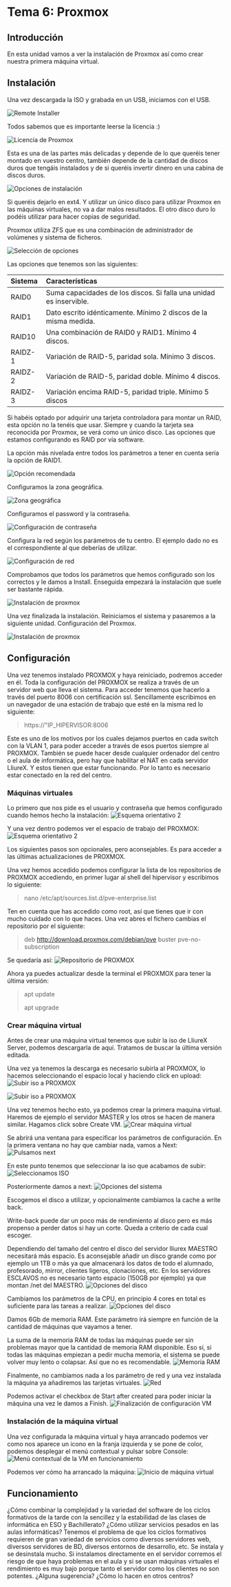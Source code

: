 # Tema 6: Proxmox
## Introducción
En esta unidad vamos a ver la instalación de Proxmox así como crear nuestra primera máquina virtual.

## Instalación
Una vez descargada la ISO y grabada en un USB, iniciamos con el USB.

![Remote Installer](img/tema6/1.jpg "Licencia de Proxmox")

Todos sabemos que es importante leerse la licencia :)

![Licencia de Proxmox](img/tema6/2.jpg "Licencia de Proxmox")


Esta es una de las partes más delicadas y depende de lo que queréis tener montado en vuestro centro, también depende de la cantidad de discos duros que tengáis instalados y de si queréis invertir dinero en una cabina de discos duros.

![Opciones de instalación](img/tema6/3.jpg "Opciones de instalación")

Si queréis dejarlo en ext4. Y utilizar un único disco para utilizar Proxmox en las máquinas virtuales, no va a dar malos resultados. El otro disco duro lo podéis utilizar para hacer copias de seguridad.

Proxmox utiliza ZFS que es una combinación de administrador de volúmenes y sistema de ficheros.

![Selección de opciones](img/tema6/4.jpg "Selección de opciones")


Las opciones que tenemos son las siguientes:

| Sistema         | Características |
|:--------------|:-----|
|RAID0 	|Suma capacidades de los discos. Si falla una unidad es inservible.|
|RAID1 	|Dato escrito idénticamente. Mínimo 2 discos de la misma medida.|
|RAID10 |	Una combinación de RAID0 y RAID1. Mínimo 4 discos.|
|RAIDZ-1 |	Variación de RAID-5, paridad sola. Mínimo 3 discos.|
|RAIDZ-2 |	Variación de RAID-5, paridad doble. Mínimo 4 discos.|
|RAIDZ-3 |	Variación encima RAID-5, paridad triple. Mínimo 5 discos|

Si habéis optado por adquirir una tarjeta controladora para montar un RAID, esta opción no la tenéis que usar. Siempre y cuando la tarjeta sea reconocida por Proxmox, se verá como un único disco. Las opciones que estamos configurando es RAID por vía software.

La opción más nivelada entre todos los parámetros a tener en cuenta sería la opción de RAID1.

![Opción recomendada](img/tema6/5.jpg "Opción recomendada")


Configuramos la zona geográfica.

![Zona geográfica](img/tema6/6.jpg "Zona geográfica")


Configuramos el password y la contraseña.

![Configuración de contraseña](img/tema6/7.jpg "Configuración de contraseña")


Configura la red según los parámetros de tu centro. El ejemplo dado no es el correspondiente al que deberías de utilizar.

![Configuración de red](img/tema6/8.jpg "Configuración de red")

Comprobamos que todos los parámetros que hemos configurado son los correctos y le damos a Install. Enseguida empezará la instalación que suele ser bastante rápida.

![Instalación de proxmox](img/tema6/9.jpg "Instalación de proxmox")


Una vez finalizada la instalación. Reiniciamos el sistema y pasaremos a la siguiente unidad. Configuración del Proxmox.

![Instalación de proxmox](img/tema6/10.jpg "Instalación de proxmox")

## Configuración
Una vez tenemos instalado PROXMOX y haya reiniciado, podremos acceder en él. Toda la configuración del PROXMOX se realiza a través de un servidor web que lleva el sistema. Para acceder tenemos que hacerlo a través del puerto 8006 con certificación ssl. Sencillamente escribimos en un navegador de una estación de trabajo que esté en la misma red lo siguiente:

> https://"IP_HIPERVISOR:8006

Este es uno de los motivos por los cuales dejamos puertos en cada switch con la VLAN 1, para poder acceder a través de esos puertos siempre al PROXMOX. También se puede hacer desde cualquier ordenador del centro o el aula de informática, pero hay que habilitar el NAT en cada servidor LliureX. Y estos tienen que estar funcionando. Por lo tanto es necesario estar conectado en la red del centro.

### Máquinas virtuales

Lo primero que nos pide es el usuario y contraseña que hemos configurado cuando hemos hecho la instalación:
![Esquema orientativo 2](img/tema6/prox1.png "Esquema orientativo 2")


Y una vez dentro podemos ver el espacio de trabajo del PROXMOX:
![Esquema orientativo 2](img/tema6/prox2.png "Esquema orientativo 2")


Los siguientes pasos son opcionales, pero aconsejables. Es para acceder a las últimas actualizaciones de PROXMOX.

Una vez hemos accedido podemos configurar la lista de los repositorios de PROXMOX accediendo, en primer lugar al shell del hipervisor y escribimos lo siguiente:

> nano /etc/apt/sources.list.d/pve-enterprise.list

Ten en cuenta que has accedido como root, así que tienes que ir con mucho cuidado con lo que haces. Una vez abres el fichero cambias el repositorio por el siguiente:

> deb http://download.proxmox.com/debian/pve buster pve-no-subscription

Se quedaría así:
![Repositorio de PROXMOX](img/tema6/prox3.png "Repositorio de PROXMOX")


Ahora ya puedes actualizar desde la terminal el PROXMOX para tener la última versión:

> apt update
> 
> apt upgrade

### Crear máquina virtual

Antes de crear una máquina virtual tenemos que subir la iso de LliureX Server, podemos descargarla de aquí. Tratamos de buscar la última versión editada.

Una vez ya tenemos la descarga es necesario subirla al PROXMOX, lo hacemos seleccionando el espacio local y haciendo click en upload:
![Subir iso a PROXMOX](img/tema6/prox5.png "Subir iso a PROXMOX")

![Subir iso a PROXMOX](img/tema6/prox6.png "Subir iso a PROXMOX")


Una vez tenemos hecho esto, ya podemos crear la primera maquina virtual. Haremos de ejemplo el servidor MASTER y los otros se hacen de manera similar. Hagamos click sobre Create VM.
![Crear máquina virtual](img/tema6/prox7.png "Crear máquina virtual")


Se abrirá una ventana para especificar los parámetros de configuración. En la primera ventana no hay que cambiar nada, vamos a Next:
![Pulsamos next](img/tema6/prox8.png "Pulsamos next")


En este punto tenemos que seleccionar la iso que acabamos de subir:
![Seleccionamos ISO](img/tema6/prox9.png "Seleccionamos ISO")


Posteriormente damos a next:
![Opciones del sistema](img/tema6/prox10.png "Opciones del sistema")


Escogemos el disco a utilizar, y opcionalmente cambiamos la cache a write back.

Write-back puede dar un poco más de rendimiento al disco pero es más propenso a perder datos si hay un corte. Queda a criterio de cada cual escoger.

Dependiendo del tamaño del centro el disco del servidor lliurex MAESTRO necesitará más espacio. Es aconsejable añadir un disco grande como por ejemplo un 1TB o más ya que almacenará los datos de todo el alumnado, profesorado, mirror, clientes ligeros, clonaciones, etc. En los servidores ESCLAVOS no es necesario tanto espacio (150GB por ejemplo) ya que montan /net del MAESTRO.
![Opciones del disco](img/tema6/prox11.png "Opciones del disco")


Cambiamos los parámetros de la CPU, en principio 4 cores en total es suficiente para las tareas a realizar.
![Opciones del disco](img/tema6/prox12.png "Opciones del disco")


Damos 6Gb de memoria RAM. Este parámetro irá siempre en función de la cantidad de máquinas que vayamos a tener.

La suma de la memoria RAM de todas las máquinas puede ser sin problemas mayor que la cantidad de memoria RAM disponible. Eso sí, si todas las máquinas empiezan a pedir mucha memoria, el sistema se puede volver muy lento o colapsar. Así que no es recomendable.
![Memoria RAM](img/tema6/prox13.png "Memoria RAM")


Finalmente, no cambiamos nada a los parámetro de red y una vez instalada la máquina ya añadiremos las tarjetas virtuales.
![Red](img/tema6/prox14.png "Red")


Podemos activar el checkbox de Start after created para poder iniciar la máquina una vez le damos a Finish.
![Finalización de configuración VM](img/tema6/prox15.png "Finalización de configuración VM")


### Instalación de la máquina virtual

Una vez configurada la máquina virtual y haya arrancado podemos ver como nos aparece un icono en la franja izquierda y se pone de color, podemos desplegar el menú contextual y pulsar sobre Console:
![Menú contextual de la VM en funcionamiento](img/tema6/prox16.png "Menú contextual de la VM en funcionamiento")


Podemos ver cómo ha arrancado la máquina:
![Inicio de máquina virtual](img/tema6/prox17.png "Inicio de máquina virtual")



## Funcionamiento
¿Cómo combinar la complejidad y la variedad del software de los ciclos formativos de la tarde con la sencillez y la estabilidad de las clases de informática en ESO y Bachillerato? ¿Cómo utilizar servicios pesados en las aulas informáticas? Tenemos el problema de que los ciclos formativos requieren de gran variedad de servicios como diversos servidores web, diversos servidores de BD, diversos entornos de desarrollo, etc. Se instala y se desinstala mucho. Si instalamos directamente en el servidor corremos el riesgo de que haya problemas en el aula y si se usan máquinas virtuales el rendimiento es muy bajo porque tanto el servidor como los clientes no son potentes. ¿Alguna sugerencia? ¿Cómo lo hacen en otros centros?